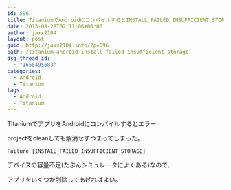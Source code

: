 ```yaml
---
id: 596
title: TitaniumでAndroidにコンパイルするとINSTALL_FAILED_INSUFFICIENT_STORAGEエラー
date: 2013-08-28T02:11:06+00:00
author: jaxx2104
layout: post
guid: http://jaxx2104.info/?p=596
path: /titanium-android-install-failed-insufficient-storage
dsq_thread_id:
  - "1655495683"
categories:
  - Android
  - Titanium
tags:
  - Android
  - Titanium
---
```

TitaniumでアプリをAndroidにコンパイルするとエラー
  
projectをcleanしても解消せずつまってしまった。

```
Failure [INSTALL_FAILED_INSUFFICIENT_STORAGE]
```

デバイスの容量不足(たぶんシミュレータによくある)なので、
  
アプリをいくつか削除してあげればよい。